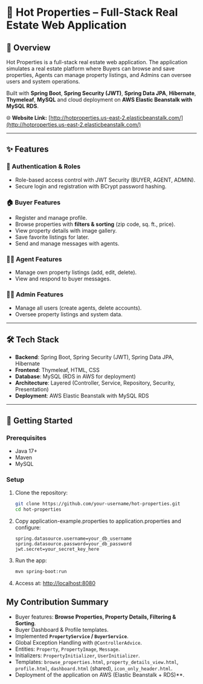 # 🏡 Hot Properties – Full-Stack Real Estate Web Application  
## 📖 Overview

Hot Properties is a full-stack real estate web application. The application simulates a real estate platform where Buyers can browse and save properties, Agents can manage property listings, and Admins can oversee users and system operations.

Built with **Spring Boot**, **Spring Security (JWT)**, **Spring Data JPA**, **Hibernate**, **Thymeleaf**, **MySQL** and cloud deployment on **AWS Elastic Beanstalk with MySQL RDS**.

🌐 **Website Link:** [http://hotproperties.us-east-2.elasticbeanstalk.com/](http://hotproperties.us-east-2.elasticbeanstalk.com/)

---

## ✨ Features

### 🔑 Authentication & Roles
- Role-based access control with JWT Security (BUYER, AGENT, ADMIN).  
- Secure login and registration with BCrypt password hashing.  

### 🏠 Buyer Features
- Register and manage profile.  
- Browse properties with **filters & sorting** (zip code, sq. ft., price).  
- View property details with image gallery.  
- Save favorite listings for later.  
- Send and manage messages with agents.  

### 🧑‍💼 Agent Features
- Manage own property listings (add, edit, delete).  
- View and respond to buyer messages.  

### 👩‍💻 Admin Features
- Manage all users (create agents, delete accounts).  
- Oversee property listings and system data.  

---

## 🛠️ Tech Stack
- **Backend**: Spring Boot, Spring Security (JWT), Spring Data JPA, Hibernate  
- **Frontend**: Thymeleaf, HTML, CSS  
- **Database**: MySQL (RDS in AWS for deployment)  
- **Architecture**: Layered (Controller, Service, Repository, Security, Presentation)  
- **Deployment**: AWS Elastic Beanstalk with MySQL RDS  

---

## 🚀 Getting Started

### Prerequisites
- Java 17+  
- Maven  
- MySQL  

### Setup
1. Clone the repository:
   ```bash
   git clone https://github.com/your-username/hot-properties.git
   cd hot-properties

2. Copy application-example.properties to application.properties and configure:
   ```properties
   spring.datasource.username=your_db_username
   spring.datasource.password=your_db_password
   jwt.secret=your_secret_key_here
   
3. Run the app:
   ```bash
   mvn spring-boot:run
   
4. Access at: [http://localhost:8080](http://localhost:8080)

## My Contribution Summary
- Buyer features: **Browse Properties, Property Details, Filtering & Sorting**.  
- Buyer Dashboard & Profile templates.  
- Implemented **`PropertyService` / `BuyerService`**.  
- Global Exception Handling with `@ControllerAdvice`.  
- Entities: `Property`, `PropertyImage`, `Message`.  
- Initializers: `PropertyInitializer`, `UserInitializer`.  
- Templates: `browse_properties.html`, `property_details_view.html`, `profile.html`, `dashboard.html` (shared), `icon_only_header.html`.
- Deployment of the application on AWS (Elastic Beanstalk + RDS)**.  
